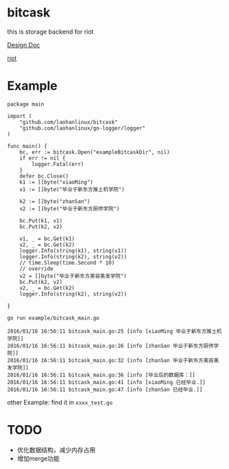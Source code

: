 # bitcask
this is storage backend  for riot

[Design Doc](https://github.com/laohanlinux/bitcask/blob/master/doc/doc.md)

[riot](https://github.com/laohanlinux/riot)



# Example

```
package main

import (
	"github.com/laohanlinux/bitcask"
	"github.com/laohanlinux/go-logger/logger"
)

func main() {
	bc, err := bitcask.Open("exampleBitcaskDir", nil)
	if err != nil {
		logger.Fatal(err)
	}
	defer bc.Close()
	k1 := []byte("xiaoMing")
	v1 := []byte("毕业于新东方推土机学院")

	k2 := []byte("zhanSan")
	v2 := []byte("毕业于新东方厨师学院")

	bc.Put(k1, v1)
	bc.Put(k2, v2)

	v1, _ = bc.Get(k1)
	v2, _ = bc.Get(k2)
	logger.Info(string(k1), string(v1))
	logger.Info(string(k2), string(v2))
	// time.Sleep(time.Second * 10)
	// override
	v2 = []byte("毕业于新东方美容美发学院")
	bc.Put(k2, v2)
	v2, _ = bc.Get(k2)
	logger.Info(string(k2), string(v2))

}

```

`go run example/bitcask_main.go`

```
2016/01/16 16:56:11 bitcask_main.go:25 [info [xiaoMing 毕业于新东方推土机学院]]
2016/01/16 16:56:11 bitcask_main.go:26 [info [zhanSan 毕业于新东方厨师学院]]
2016/01/16 16:56:11 bitcask_main.go:32 [info [zhanSan 毕业于新东方美容美发学院]]
2016/01/16 16:56:11 bitcask_main.go:36 [info [毕业后的数据库：]]
2016/01/16 16:56:11 bitcask_main.go:41 [info [xiaoMing 已经毕业.]]
2016/01/16 16:56:11 bitcask_main.go:47 [info [zhanSan 已经毕业.]]
```

other Example: find it in `xxxx_test.go`

# TODO

- 优化数据结构，减少内存占用
- 增加merge功能
